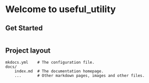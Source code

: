 # Welcome to useful_utility

## Get Started 

```commandline

```

## Project layout

    mkdocs.yml    # The configuration file.
    docs/
        index.md  # The documentation homepage.
        ...       # Other markdown pages, images and other files.
